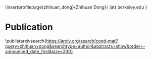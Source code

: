 \insertprofilepage{zhihuan_dong}{Zhihuan Dong}{ (at) berkeley.edu }

# Publication

\publistarxivsearch{https://arxiv.org/search/cond-mat?query=zhihuan+dong&searchtype=author&abstracts=show&order=-announced_date_first&size=200}
